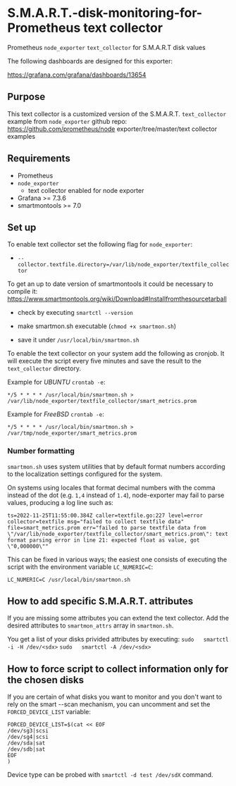 # S.M.A.R.T.-disk-monitoring-for-Prometheus text collector

Prometheus `node_exporter` `text_collector` for S.M.A.R.T disk values

The following dashboards are designed for this exporter:

https://grafana.com/grafana/dashboards/13654

## Purpose
This text collector is a customized version of the S.M.A.R.T. `text_collector` example from `node_exporter` github repo:
https://github.com/prometheus/node exporter/tree/master/text collector examples

## Requirements
- Prometheus
- `node_exporter`
  - text collector enabled for node exporter
- Grafana >= 7.3.6
- smartmontools >= 7.0

## Set up
To enable text collector set the following flag for `node_exporter`:
- `--collector.textfile.directory=/var/lib/node_exporter/textfile_collector`

To get an up to date version of smartmontools it could be necessary to compile it:
https://www.smartmontools.org/wiki/Download#Installfromthesourcetarball

- check by executing `smartctl --version`

- make smartmon.sh executable (`chmod +x smartmon.sh`)

- save it under `/usr/local/bin/smartmon.sh`

To enable the text collector on your system add the following as cronjob.
It will execute the script every five minutes and save the result to the `text_collector` directory.

Example for *UBUNTU* `crontab -e`:

`*/5 * * * * /usr/local/bin/smartmon.sh > /var/lib/node_exporter/textfile_collector/smart_metrics.prom`

Example for *FreeBSD* `crontab -e`:

`*/5 * * * * /usr/local/bin/smartmon.sh > /var/tmp/node_exporter/smart_metrics.prom`

### Number formatting

`smartmon.sh` uses system utilities that by default format numbers according to the localization settings configured for the system.

On systems using locales that format decimal numbers with the comma instead of the dot (e.g. `1,4` instead of `1.4`), node-exporter may fail to parse values, producing a log line such as:

```
ts=2022-11-25T11:55:00.384Z caller=textfile.go:227 level=error collector=textfile msg="failed to collect textfile data" file=smart_metrics.prom err="failed to parse textfile data from \"/var/lib/node_exporter/textfile_collector/smart_metrics.prom\": text format parsing error in line 21: expected float as value, got \"0,000000\""
```

This can be fixed in various ways; the easiest one consists of executing the script with the environment variable `LC_NUMERIC=C`:

```shell
LC_NUMERIC=C /usr/local/bin/smartmon.sh
```


## How to add specific S.M.A.R.T. attributes
If you are missing some attributes you can extend the text collector.
Add the desired attributes to `smartmon_attrs` array in `smartmon.sh`.

You get a list of your disks privided attributes by executing:
`sudo 	smartctl -i -H /dev/<sdx>`
`sudo 	smartctl -A /dev/<sdx>`

## How to force script to collect information only for the chosen disks
If you are certain of what disks you want to monitor and you don't want to rely on the smart --scan mechanism,
you can uncomment and set the `FORCED_DEVICE_LIST` variable:
```
FORCED_DEVICE_LIST=$(cat << EOF
/dev/sg3|scsi
/dev/sg4|scsi
/dev/sda|sat
/dev/sdb|sat
EOF
)
```

Device type can be probed with `smartctl -d test /dev/sdX` command.

